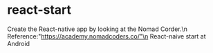 # react-start
Create the React-native app by looking at the Nomad Corder.\n
Reference:"https://academy.nomadcoders.co/"\n
React-naive start at Android
